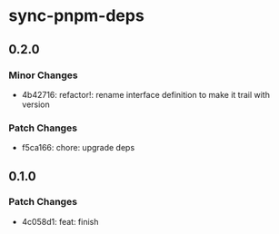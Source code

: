# sync-pnpm-deps

## 0.2.0

### Minor Changes

- 4b42716: refactor!: rename interface definition to make it trail with version

### Patch Changes

- f5ca166: chore: upgrade deps

## 0.1.0

### Patch Changes

- 4c058d1: feat: finish
